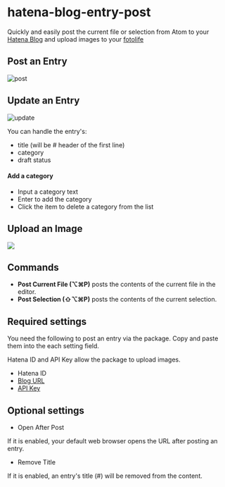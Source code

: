 # hatena-blog-entry-post

Quickly and easily post the current file or selection from Atom to your [Hatena Blog](http://hatenablog.com/) and upload images to your [fotolife](http://f.hatena.ne.jp/)

## Post an Entry

![post](https://cloud.githubusercontent.com/assets/15242484/15038403/6d8b222a-12de-11e6-8ce5-60257b8dc153.gif)

## Update an Entry
![update](https://cloud.githubusercontent.com/assets/15242484/15038407/76a75a54-12de-11e6-971f-68ef5097a13b.gif)

You can handle the entry's:
- title (will be # header of the first line)
- category
- draft status

#### Add a category
- Input a category text
- Enter to add the category
- Click the item to delete a category from the list

## Upload an Image

![](https://zippy.gfycat.com/HardtofindDampIrishredandwhitesetter.gif)

## Commands
- **Post Current File (⌥⌘P)** posts the contents of the current file in the editor.
- **Post Selection (⇧⌥⌘P)** posts the contents of the current selection.

## Required settings
You need the following to post an entry via the package. Copy and paste them into the each setting field.

Hatena ID and API Key allow the package to upload images.

- Hatena ID
- [Blog URL](http://blog.hatena.ne.jp/my/config)
- [API Key](http://blog.hatena.ne.jp/my/config/detail)

## Optional settings

- Open After Post

If it is enabled, your default web browser opens the URL after posting an entry.

- Remove Title

If it is enabled, an entry's title (#) will be removed from the content.
